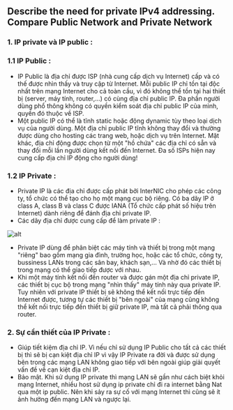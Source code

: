 ﻿## Describe the need for private IPv4 addressing. Compare Public Network and Private Network

### 1. IP private và IP public :
### 1.1 IP Public :
- IP Public là địa chỉ được ISP (nhà cung cấp dịch vụ Internet) cấp và có thế được nhìn thấy và truy cập từ Internet. Mỗi public IP chỉ tồn tại độc nhất trên mạng Internet cho cả toàn cầu, vì đó không thể tồn tại hai thiết bị (server, máy tính, router,...) có cùng địa chỉ public IP. Đa phần người dùng phổ thông không có quyền kiểm soát địa chỉ public IP của mình, quyền đó thuộc về ISP. 
- Một public IP có thể là tĩnh static hoặc động dynamic tùy theo loại dịch vụ của người dùng. Một địa chỉ public IP tĩnh không thay đổi và thường được dùng cho hosting các trang web, hoặc dịch vụ trên Internet. Mặt khác, địa chỉ động được chọn từ một "hồ chứa" các địa chỉ có sẵn và thay đổi mỗi lần người dùng kết nối đến Internet. Đa số ISPs hiện nay cung cấp địa chỉ IP động cho người dùng!
### 1.2 IP Private :
- Private IP là các địa chỉ được cấp phát bởi InterNIC cho phép các công ty, tổ chức có thể tạo cho họ một mạng cục bộ riêng. Có ba dãy IP ở class A, class B và class C được IANA (Tổ chức cấp phát số hiệu trên Internet) dành riêng để đánh địa chỉ private IP.
- Các dãy địa chỉ được cung cấp để làm private IP :

![alt](https://i.imgur.com/31N8cOh.png)

- Private IP dùng để phân biệt các máy tính và thiết bị trong một mạng "riêng" bao gồm mạng gia đình, trường học, hoặc các tổ chức, công ty, bussiness LANs trong các sân bay, khách sạn,... Và nhờ đó các thiết bị trong mạng có thể giao tiếp được với nhau.
- Khi một máy tính kết nối đến router và được gán một địa chỉ private IP, các thiết bị cục bộ trong mạng "nhìn thấy" máy tính này qua private IP. Tuy nhiên với private IP thiết bị sẽ không thể kết nối trực tiếp đến Internet được, tương tự các thiết bị "bên ngoài" của mạng cũng không thể kết nối trực tiếp đến thiết bị giữ private IP, mà tất cả phải thông qua router.

### 2. Sự cần thiết của IP Private :
- Giúp tiết kiệm địa chỉ IP. Vì nếu chỉ sử dụng IP Public cho tất cả các thiết bị thì sẽ bị cạn kiệt địa chỉ IP vì vậy IP Private ra đời và được sử dụng bên trong các mạng LAN không giao tiếp với bên ngoài giúp giải quyết vấn đề về cạn kiệt địa chỉ IP.
- Bảo mật. Khi sử dụng IP private thì mạng LAN sẽ gần như cách biệt khỏi mạng Internet, nhiều host sử dụng ip private chỉ đi ra internet bằng Nat qua một ip public. Nên khi sảy ra sự cố với mạng Internet thì cũng sẽ ít ảnh hưởng đến mạng LAN và ngược lại.
